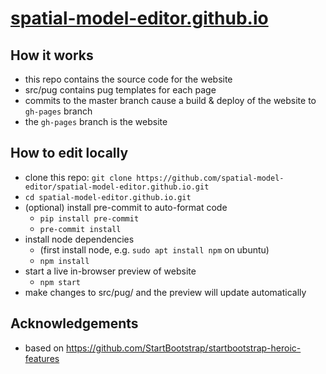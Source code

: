 # [spatial-model-editor.github.io](https://spatial-model-editor.github.io/)

## How it works

- this repo contains the source code for the website
- src/pug contains pug templates for each page
- commits to the master branch cause a build & deploy of the website to `gh-pages` branch
- the `gh-pages` branch is the website

## How to edit locally

- clone this repo: `git clone https://github.com/spatial-model-editor/spatial-model-editor.github.io.git`
- `cd spatial-model-editor.github.io.git`
- (optional) install pre-commit to auto-format code
  - `pip install pre-commit`
  - `pre-commit install`
- install node dependencies
  - (first install node, e.g. `sudo apt install npm` on ubuntu)
  - `npm install`
- start a live in-browser preview of website
  - `npm start`
- make changes to src/pug/ and the preview will update automatically

## Acknowledgements

- based on https://github.com/StartBootstrap/startbootstrap-heroic-features

